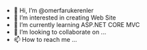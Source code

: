 - 👋 Hi, I’m @omerfarukerenler
- 👀 I’m interested in creating Web Site
- 🌱 I’m currently learning ASP.NET CORE MVC
- 💞️ I’m looking to collaborate on ...
- 📫 How to reach me ...

<!---
omerfarukerenler/omerfarukerenler is a ✨ special ✨ repository because its `README.md` (this file) appears on your GitHub profile.
You can click the Preview link to take a look at your changes.
--->
